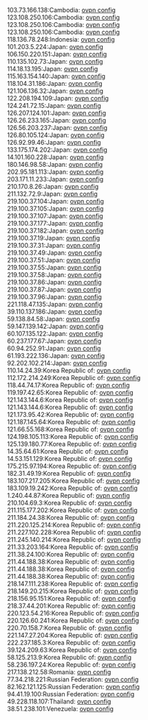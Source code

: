 103.73.166.138:Cambodia: [ovpn config](vpn/103_73_166_138.ovpn)  
123.108.250.106:Cambodia: [ovpn config](vpn/123_108_250_106.ovpn)  
123.108.250.106:Cambodia: [ovpn config](vpn/123_108_250_106.ovpn)  
123.108.250.106:Cambodia: [ovpn config](vpn/123_108_250_106.ovpn)  
118.136.78.248:Indonesia: [ovpn config](vpn/118_136_78_248.ovpn)  
101.203.5.224:Japan: [ovpn config](vpn/101_203_5_224.ovpn)  
106.150.220.151:Japan: [ovpn config](vpn/106_150_220_151.ovpn)  
110.135.102.73:Japan: [ovpn config](vpn/110_135_102_73.ovpn)  
114.18.13.195:Japan: [ovpn config](vpn/114_18_13_195.ovpn)  
115.163.154.140:Japan: [ovpn config](vpn/115_163_154_140.ovpn)  
118.104.31.186:Japan: [ovpn config](vpn/118_104_31_186.ovpn)  
121.106.136.32:Japan: [ovpn config](vpn/121_106_136_32.ovpn)  
122.208.194.109:Japan: [ovpn config](vpn/122_208_194_109.ovpn)  
124.241.72.15:Japan: [ovpn config](vpn/124_241_72_15.ovpn)  
126.207.124.101:Japan: [ovpn config](vpn/126_207_124_101.ovpn)  
126.26.233.165:Japan: [ovpn config](vpn/126_26_233_165.ovpn)  
126.56.203.237:Japan: [ovpn config](vpn/126_56_203_237.ovpn)  
126.80.105.124:Japan: [ovpn config](vpn/126_80_105_124.ovpn)  
126.92.99.46:Japan: [ovpn config](vpn/126_92_99_46.ovpn)  
133.175.174.202:Japan: [ovpn config](vpn/133_175_174_202.ovpn)  
14.101.160.228:Japan: [ovpn config](vpn/14_101_160_228.ovpn)  
180.146.98.58:Japan: [ovpn config](vpn/180_146_98_58.ovpn)  
202.95.181.113:Japan: [ovpn config](vpn/202_95_181_113.ovpn)  
203.171.11.233:Japan: [ovpn config](vpn/203_171_11_233.ovpn)  
210.170.8.26:Japan: [ovpn config](vpn/210_170_8_26.ovpn)  
211.132.72.9:Japan: [ovpn config](vpn/211_132_72_9.ovpn)  
219.100.37.104:Japan: [ovpn config](vpn/219_100_37_104.ovpn)  
219.100.37.105:Japan: [ovpn config](vpn/219_100_37_105.ovpn)  
219.100.37.107:Japan: [ovpn config](vpn/219_100_37_107.ovpn)  
219.100.37.177:Japan: [ovpn config](vpn/219_100_37_177.ovpn)  
219.100.37.182:Japan: [ovpn config](vpn/219_100_37_182.ovpn)  
219.100.37.19:Japan: [ovpn config](vpn/219_100_37_19.ovpn)  
219.100.37.31:Japan: [ovpn config](vpn/219_100_37_31.ovpn)  
219.100.37.49:Japan: [ovpn config](vpn/219_100_37_49.ovpn)  
219.100.37.51:Japan: [ovpn config](vpn/219_100_37_51.ovpn)  
219.100.37.55:Japan: [ovpn config](vpn/219_100_37_55.ovpn)  
219.100.37.58:Japan: [ovpn config](vpn/219_100_37_58.ovpn)  
219.100.37.86:Japan: [ovpn config](vpn/219_100_37_86.ovpn)  
219.100.37.87:Japan: [ovpn config](vpn/219_100_37_87.ovpn)  
219.100.37.96:Japan: [ovpn config](vpn/219_100_37_96.ovpn)  
221.118.47.135:Japan: [ovpn config](vpn/221_118_47_135.ovpn)  
39.110.137.186:Japan: [ovpn config](vpn/39_110_137_186.ovpn)  
59.138.84.58:Japan: [ovpn config](vpn/59_138_84_58.ovpn)  
59.147.139.142:Japan: [ovpn config](vpn/59_147_139_142.ovpn)  
60.107.135.122:Japan: [ovpn config](vpn/60_107_135_122.ovpn)  
60.237.177.67:Japan: [ovpn config](vpn/60_237_177_67.ovpn)  
60.94.252.91:Japan: [ovpn config](vpn/60_94_252_91.ovpn)  
61.193.222.136:Japan: [ovpn config](vpn/61_193_222_136.ovpn)  
92.202.102.214:Japan: [ovpn config](vpn/92_202_102_214.ovpn)  
110.14.24.39:Korea Republic of: [ovpn config](vpn/110_14_24_39.ovpn)  
112.172.214.249:Korea Republic of: [ovpn config](vpn/112_172_214_249.ovpn)  
118.44.74.17:Korea Republic of: [ovpn config](vpn/118_44_74_17.ovpn)  
119.197.42.65:Korea Republic of: [ovpn config](vpn/119_197_42_65.ovpn)  
121.143.144.6:Korea Republic of: [ovpn config](vpn/121_143_144_6.ovpn)  
121.143.144.6:Korea Republic of: [ovpn config](vpn/121_143_144_6.ovpn)  
121.173.95.42:Korea Republic of: [ovpn config](vpn/121_173_95_42.ovpn)  
121.187.145.64:Korea Republic of: [ovpn config](vpn/121_187_145_64.ovpn)  
121.66.55.168:Korea Republic of: [ovpn config](vpn/121_66_55_168.ovpn)  
124.198.105.113:Korea Republic of: [ovpn config](vpn/124_198_105_113.ovpn)  
125.139.180.77:Korea Republic of: [ovpn config](vpn/125_139_180_77.ovpn)  
14.35.64.61:Korea Republic of: [ovpn config](vpn/14_35_64_61.ovpn)  
14.53.151.129:Korea Republic of: [ovpn config](vpn/14_53_151_129.ovpn)  
175.215.97.194:Korea Republic of: [ovpn config](vpn/175_215_97_194.ovpn)  
182.31.49.19:Korea Republic of: [ovpn config](vpn/182_31_49_19.ovpn)  
183.107.217.205:Korea Republic of: [ovpn config](vpn/183_107_217_205.ovpn)  
183.109.19.242:Korea Republic of: [ovpn config](vpn/183_109_19_242.ovpn)  
1.240.44.87:Korea Republic of: [ovpn config](vpn/1_240_44_87.ovpn)  
210.104.69.3:Korea Republic of: [ovpn config](vpn/210_104_69_3.ovpn)  
211.115.177.202:Korea Republic of: [ovpn config](vpn/211_115_177_202.ovpn)  
211.184.24.38:Korea Republic of: [ovpn config](vpn/211_184_24_38.ovpn)  
211.220.125.214:Korea Republic of: [ovpn config](vpn/211_220_125_214.ovpn)  
211.227.102.228:Korea Republic of: [ovpn config](vpn/211_227_102_228.ovpn)  
211.245.140.214:Korea Republic of: [ovpn config](vpn/211_245_140_214.ovpn)  
211.33.203.164:Korea Republic of: [ovpn config](vpn/211_33_203_164.ovpn)  
211.38.24.100:Korea Republic of: [ovpn config](vpn/211_38_24_100.ovpn)  
211.44.188.38:Korea Republic of: [ovpn config](vpn/211_44_188_38.ovpn)  
211.44.188.38:Korea Republic of: [ovpn config](vpn/211_44_188_38.ovpn)  
211.44.188.38:Korea Republic of: [ovpn config](vpn/211_44_188_38.ovpn)  
218.147.111.238:Korea Republic of: [ovpn config](vpn/218_147_111_238.ovpn)  
218.149.20.215:Korea Republic of: [ovpn config](vpn/218_149_20_215.ovpn)  
218.156.95.151:Korea Republic of: [ovpn config](vpn/218_156_95_151.ovpn)  
218.37.44.201:Korea Republic of: [ovpn config](vpn/218_37_44_201.ovpn)  
220.123.54.216:Korea Republic of: [ovpn config](vpn/220_123_54_216.ovpn)  
220.126.60.241:Korea Republic of: [ovpn config](vpn/220_126_60_241.ovpn)  
220.70.158.7:Korea Republic of: [ovpn config](vpn/220_70_158_7.ovpn)  
221.147.27.204:Korea Republic of: [ovpn config](vpn/221_147_27_204.ovpn)  
222.237.185.3:Korea Republic of: [ovpn config](vpn/222_237_185_3.ovpn)  
39.124.209.63:Korea Republic of: [ovpn config](vpn/39_124_209_63.ovpn)  
58.125.213.9:Korea Republic of: [ovpn config](vpn/58_125_213_9.ovpn)  
58.236.197.24:Korea Republic of: [ovpn config](vpn/58_236_197_24.ovpn)  
217.138.212.58:Romania: [ovpn config](vpn/217_138_212_58.ovpn)  
77.34.218.221:Russian Federation: [ovpn config](vpn/77_34_218_221.ovpn)  
82.162.121.125:Russian Federation: [ovpn config](vpn/82_162_121_125.ovpn)  
94.41.19.100:Russian Federation: [ovpn config](vpn/94_41_19_100.ovpn)  
49.228.118.107:Thailand: [ovpn config](vpn/49_228_118_107.ovpn)  
38.51.238.101:Venezuela: [ovpn config](vpn/38_51_238_101.ovpn)  
